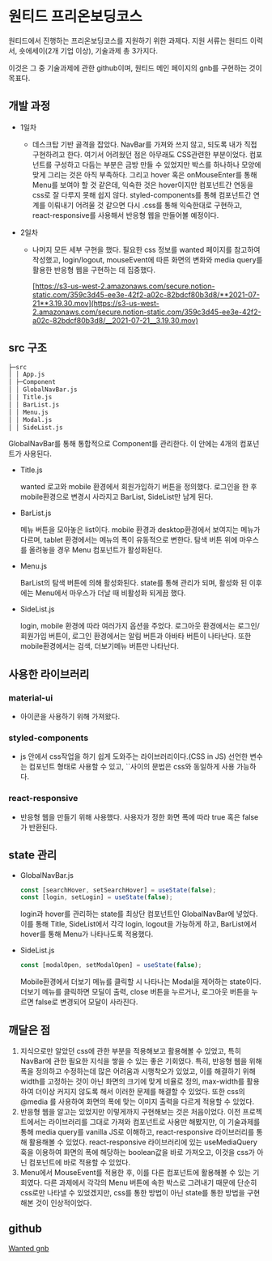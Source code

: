 # **원티드 프리온보딩코스**

원티드에서 진행하는 프리온보딩코스를 지원하기 위한 과제다. 지원 서류는 원티드 이력서, 숏에세이(2개 기업 이상), 기술과제 총 3가지다.

이것은 그 중 기술과제에 관한 github이며, 원티드 메인 페이지의 gnb를 구현하는 것이 목표다.

## **개발 과정**

- 1일차
  - 데스크탑 기반 골격을 잡았다. NavBar를 가져와 쓰지 않고, 되도록 내가 직접 구현하려고 한다.
    여기서 어려웠던 점은 아무래도 CSS관련한 부분이었다. 컴포넌트를 구성하고 다듬는 부분은 금방 만들 수 있었지만 박스를 하나하나 모양에 맞게 그리는 것은 아직 부족하다. 그리고 hover 혹은 onMouseEnter를 통해 Menu를 보여야 할 것 같은데, 익숙한 것은 hover이지만 컴포넌트간 연동을 css로 잘 다루지 못해 쉽지 않다.
    styled-components를 통해 컴포넌트간 연계를 이뤄내기 어려울 것 같으면 다시 .css를 통해 익숙한대로 구현하고, react-responsive를 사용해서 반응형 웹을 만들어볼 예정이다.
- 2일차

  - 나머지 모든 세부 구현을 했다. 필요한 css 정보를 wanted 페이지를 참고하여 작성했고, login/logout, mouseEvent에 따른 화면의 변화와 media query를 활용한 반응형 웹을 구현하는 데 집중했다.

    [https://s3-us-west-2.amazonaws.com/secure.notion-static.com/359c3d45-ee3e-42f2-a02c-82bdcf80b3d8/**2021-07-21**3.19.30.mov](https://s3-us-west-2.amazonaws.com/secure.notion-static.com/359c3d45-ee3e-42f2-a02c-82bdcf80b3d8/__2021-07-21__3.19.30.mov)

## **src 구조**

```markdown
├─src
│ │ App.js
│ ├─Component
│ │ GlobalNavBar.js
│ │ Title.js
│ │ BarList.js
│ │ Menu.js
│ │ Modal.js
│ │ SideList.js
```

GlobalNavBar를 통해 통합적으로 Component를 관리한다. 이 안에는 4개의 컴포넌트가 사용된다.

- Title.js

  wanted 로고와 mobile 환경에서 회원가입하기 버튼을 정의했다. 로그인을 한 후 mobile환경으로 변경시 사라지고 BarList, SideList만 남게 된다.

- BarList.js

  메뉴 버튼을 모아놓은 list이다. mobile 환경과 desktop환경에서 보여지는 메뉴가 다르며, tablet 환경에서는 메뉴의 폭이 유동적으로 변한다. 탐색 버튼 위에 마우스를 올려놓을 경우 Menu 컴포넌트가 활성화된다.

- Menu.js

  BarList의 탐색 버튼에 의해 활성화된다. state를 통해 관리가 되며, 활성화 된 이후에는 Menu에서 마우스가 더날 때 비활성화 되게끔 했다.

- SideList.js

  login, mobile 환경에 따라 여러가지 옵션을 주었다. 로그아웃 환경에서는 로그인/회원가입 버튼이, 로그인 환경에서는 알림 버튼과 아바타 버튼이 나타난다. 또한 mobile환경에서는 검색, 더보기메뉴 버튼만 나타난다.

## **사용한 라이브러리**

### **material-ui**

- 아이콘을 사용하기 위해 가져왔다.

### **styled-components**

- js 안에서 css작업을 하기 쉽게 도와주는 라이브러리이다.(CSS in JS)
  선언한 변수는 컴포넌트 형태로 사용할 수 있고, ``사이의 문법은 css와 동일하게 사용 가능하다.

### **react-responsive**

- 반응형 웹을 만들기 위해 사용했다. 사용자가 정한 화면 폭에 따라 true 혹은 false가 반환된다.

## state 관리

- GlobalNavBar.js

  ```jsx
  const [searchHover, setSearchHover] = useState(false);
  const [login, setLogin] = useState(false);
  ```

  login과 hover를 관리하는 state를 최상단 컴포넌트인 GlobalNavBar에 넣었다. 이를 통해 Title, SideList에서 각각 login, logout을 가능하게 하고, BarList에서 hover를 통해 Menu가 나타나도록 적용했다.

- SideList.js

  ```jsx
  const [modalOpen, setModalOpen] = useState(false);
  ```

  Mobile환경에서 더보기 메뉴를 클릭할 시 나타나는 Modal을 제어하는 state이다. 더보기 메뉴를 클릭하면 모딜이 출력, close 버튼을 누르거나, 로그아웃 버튼을 누르면 false로 변경되어 모달이 사라진다.

## 깨달은 점

1. 지식으로만 알았던 css에 관한 부분을 적용해보고 활용해볼 수 있었고, 특히 NavBar에 관한 필요한 지식을 쌓을 수 있는 좋은 기회였다.
   특히, 반응형 웹을 위해 폭을 정의하고 수정하는데 많은 어려움과 시행착오가 있었고, 이를 해결하기 위해 width를 고정하는 것이 아닌 화면의 크기에 맞게 비율로 정의, max-width를 활용하여 더이상 커지지 않도록 해서 이러한 문제를 해결할 수 있었다. 또한 css의 @media 를 사용하여 화면의 폭에 맞는 이미지 출력을 다르게 적용할 수 있었다.
2. 반응형 웹을 알고는 있었지만 이렇게까지 구현해보는 것은 처음이었다. 이전 프로젝트에서는 라이브러리를 그대로 가져와 컴포넌트로 사용만 해봤지만, 이 기술과제를 통해 media query를 vanilla JS로 이해하고, react-responsive 라이브러리를 통해 활용해볼 수 있었다.
   react-responsive 라이브러리에 있는 useMediaQuery 훅을 이용하여 화면의 폭에 해당하는 boolean값을 바로 가져오고, 이것을 css가 아닌 컴포넌트에 바로 적용할 수 있었다.
3. Menu에서 MouseEvent를 적용한 후, 이를 다른 컴포넌트에 활용해볼 수 있는 기회였다. 다른 과제에서 각각의 Menu 버튼에 속한 박스로 그려내기 때문에 단순히 css로만 나타낼 수 있었겠지만, css를 통한 방법이 아닌 state를 통한 방법을 구현해본 것이 인상적이었다.

## github

[Wanted gnb](https://github.com/yh1120/wantedNavBar)
